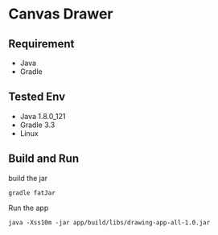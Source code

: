 Canvas Drawer
===========================

Requirement
------------------------------
- Java
- Gradle


Tested Env
------------------------------
- Java 1.8.0_121
- Gradle 3.3
- Linux 

Build and Run
------------------------------
build the jar

    gradle fatJar

Run the app

    java -Xss10m -jar app/build/libs/drawing-app-all-1.0.jar

